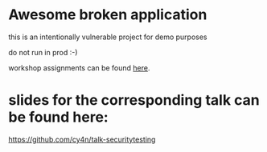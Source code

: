 # Awesome broken application

this is an intentionally vulnerable project for demo purposes

do not run in prod :-)

workshop assignments can be found [here](https://github.com/cy4n/broken/blob/master/workshop/assignment.md).

# slides for the corresponding talk can be found here:

https://github.com/cy4n/talk-securitytesting
